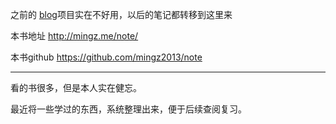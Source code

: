 之前的 [blog](https://github.com/mingz2013/blog)项目实在不好用，以后的笔记都转移到这里来



本书地址 http://mingz.me/note/


本书github  https://github.com/mingz2013/note


---


看的书很多，但是本人实在健忘。

最近将一些学过的东西，系统整理出来，便于后续查阅复习。


